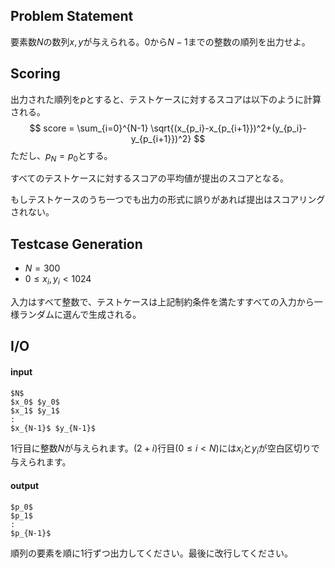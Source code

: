 
## Problem Statement
要素数$N$の数列$x,y$が与えられる。$0$から$N-1$までの整数の順列を出力せよ。

## Scoring

出力された順列を$p$とすると、テストケースに対するスコアは以下のように計算される。
$$ score = \sum_{i=0}^{N-1} \sqrt{(x_{p_i}-x_{p_{i+1}})^2+(y_{p_i}-y_{p_{i+1}})^2} $$
ただし、$p_N=p_0$とする。

すべてのテストケースに対するスコアの平均値が提出のスコアとなる。

もしテストケースのうち一つでも出力の形式に誤りがあれば提出はスコアリングされない。

## Testcase Generation
- $N=300$
- $0 \leq x_i,y_i < 1024$

入力はすべて整数で、テストケースは上記制約条件を満たすすべての入力から一様ランダムに選んで生成される。

## I/O
#### input

~~~
$N$
$x_0$ $y_0$
$x_1$ $y_1$
:
$x_{N-1}$ $y_{N-1}$
~~~

1行目に整数$N$が与えられます。$(2+i)$行目$(0 \leq i < N$)には$x_i$と$y_i$が空白区切りで与えられます。

#### output

~~~
$p_0$
$p_1$
:
$p_{N-1}$
~~~
順列の要素を順に1行ずつ出力してください。最後に改行してください。
